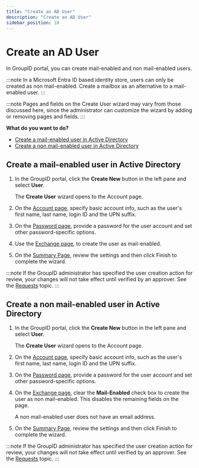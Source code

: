 ```yaml
---
title: "Create an AD User"
description: "Create an AD User"
sidebar_position: 10
---
```


# Create an AD User

In GroupID portal, you can create mail-enabled and non mail-enabled users.

:::note
In a Microsoft Entra ID based identity store, users can only be created as non mail-enabled.
Create a mailbox as an alternative to a mail-enabled user.
:::


:::note
Pages and fields on the Create User wizard may vary from those discussed here, since the
administrator can customize the wizard by adding or removing pages and fields.
:::


**What do you want to do?**

- [Create a mail-enabled user in Active Directory](#create-a-mail-enabled-user-in-active-directory)
- [Create a non mail-enabled user in Active Directory](#create-a-non-mail-enabled-user-in-active-directory)

## Create a mail-enabled user in Active Directory

1. In the GroupID portal, click the **Create New** button in the left pane and select **User**.

    The **Create User** wizard opens to the Account page.

2. On the
   [Account page](/docs/directorymanager/11.0/portal/user/create/AD/account.md),
   specify basic account info, such as the user's first name, last name, login ID and the UPN
   suffix.
3. On the
   [Password page](/docs/directorymanager/11.0/portal/user/create/AD/password.md),
   provide a password for the user account and set other password-specific options.
4. Use the
   [Exchange page](/docs/directorymanager/11.0/portal/user/create/AD/messaging.md),
   to create the user as mail-enabled.
5. On the
   [Summary Page](/docs/directorymanager/11.0/portal/user/create/AD/summary.md),
   review the settings and then click Finish to complete the wizard.

:::note
If the GroupID administrator has specified the user creation action for review, your changes
will not take effect until verified by an approver. See the
[Requests](/docs/directorymanager/11.0/portal/request/overview.md) topic.
:::


## Create a non mail-enabled user in Active Directory

1. In the GroupID portal, click the **Create New** button in the left pane and select **User**.

    The **Create User** wizard opens to the Account page.

2. On the
   [Account page](/docs/directorymanager/11.0/portal/user/create/AD/account.md),
   specify basic account info, such as the user's first name, last name, login ID and the UPN
   suffix.
3. On the
   [Password page](/docs/directorymanager/11.0/portal/user/create/AD/password.md),
   provide a password for the user account and set other password-specific options.
4. On the
   [Exchange page](/docs/directorymanager/11.0/portal/user/create/AD/messaging.md),
   clear the **Mail-Enabled** check box to create the user as non mail-enabled. This disables the
   remaining fields on the page.

    A non mail-enabled user does not have an email address.

5. On the
   [Summary Page](/docs/directorymanager/11.0/portal/user/create/AD/summary.md),
   review the settings and then click Finish to complete the wizard.

:::note
If the GroupID administrator has specified the user creation action for review, your changes
will not take effect until verified by an approver. See the
[Requests](/docs/directorymanager/11.0/portal/request/overview.md) topic.
:::
